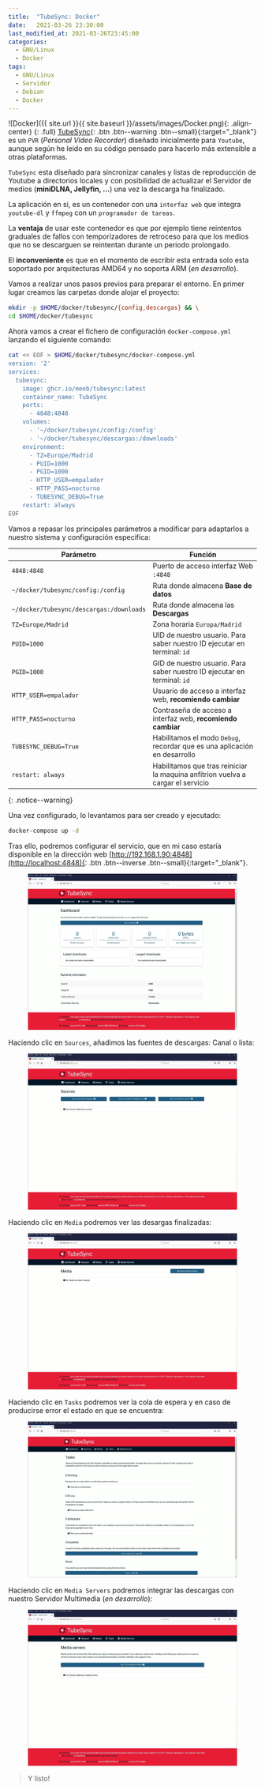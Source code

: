 ```yaml
---
title:  "TubeSync: Docker"
date:   2021-03-26 23:30:00
last_modified_at: 2021-03-26T23:45:00
categories:
  - GNU/Linux
  - Docker
tags:
  - GNU/Linux
  - Servidor
  - Debian
  - Docker
---
```


![Docker]({{ site.url }}{{ site.baseurl }}/assets/images/Docker.png){: .align-center}
{: .full}
[TubeSync](https://github.com/meeb/tubesync){: .btn .btn--warning .btn--small}{:target="_blank"} es un `PVR` (*Personal Video Recorder*) diseñado inicialmente para `Youtube`, aunque según he leido en su código pensado para hacerlo más extensible a otras plataformas.

`TubeSync` esta diseñado para sincronizar canales y listas de reproducción de Youtube a directorios locales y con posibilidad de actualizar el Servidor de medios (**miniDLNA, Jellyfin, ...**) una vez la descarga ha finalizado.

La aplicación en si, es un contenedor con una `interfaz web` que integra `youtube-dl` y `ffmpeg` con un `programador de tareas`.

La **ventaja** de usar este contenedor es que por ejemplo tiene reintentos graduales de fallos con temporizadores de retroceso para que los medios que no se descarguen se reintentan durante un periodo prolongado.

El **inconveniente** es que en el momento de escribir esta entrada solo esta soportado por arquitecturas AMD64 y no soporta ARM (*en desarrollo*).

Vamos a realizar unos pasos previos para preparar el entorno. En primer lugar creamos las carpetas donde alojar el proyecto:

```bash
mkdir -p $HOME/docker/tubesync/{config,descargas} && \
cd $HOME/docker/tubesync
```

Ahora vamos a crear el fichero de configuración `docker-compose.yml` lanzando el siguiente comando:

```bash
cat << EOF > $HOME/docker/tubesync/docker-compose.yml
version: '2'
services:
  tubesync:
    image: ghcr.io/meeb/tubesync:latest
    container_name: TubeSync
    ports:
      - 4848:4848
    volumes:
      - '~/docker/tubesync/config:/config'
      - '~/docker/tubesync/descargas:/downloads'
    environment:
      - TZ=Europe/Madrid
      - PUID=1000
      - PGID=1000
      - HTTP_USER=empalador
      - HTTP_PASS=nocturno
      - TUBESYNC_DEBUG=True
    restart: always
EOF
```

Vamos a repasar los principales parámetros a modificar para adaptarlos a nuestro sistema y configuración especifica:

| Parámetro | Función |
| ------ | ------ |
| `4848:4848` | Puerto de acceso interfaz Web `:4848` |
| `~/docker/tubesync/config:/config` | Ruta donde almacena **Base de datos** |
| `~/docker/tubesync/descargas:/downloads` | Ruta donde almacena las **Descargas** |
| `TZ=Europe/Madrid` | Zona horaria `Europa/Madrid` |
| `PUID=1000` | UID de nuestro usuario. Para saber nuestro ID ejecutar en terminal: `id` |
| `PGID=1000` | GID de nuestro usuario. Para saber nuestro ID ejecutar en terminal: `id` |
| `HTTP_USER=empalador` | Usuario de acceso a interfaz web, **recomiendo cambiar** |
| `HTTP_PASS=nocturno` | Contraseña de acceso a interfaz web, **recomiendo cambiar** |
| `TUBESYNC_DEBUG=True` | Habilitamos el modo `Debug`, recordar que es una aplicación en desarrollo |
| `restart: always` | Habilitamos que tras reiniciar la maquina anfitrion vuelva a cargar el servicio |
{: .notice--warning}

Una vez configurado, lo levantamos para ser creado y ejecutado:

```bash
docker-compose up -d
```

Tras ello, podremos configurar el servicio, que en mi caso estaría disponible en la dirección web [http://192.168.1.90:4848](http://localhost:4848){: .btn .btn--inverse .btn--small}{:target="_blank"}.

<figure>
    <a href="/assets/images/posts/dozzle1.jpg"><img src="/assets/images/posts/tubesync1.jpg"></a>
</figure>

Haciendo clic en `Sources`, añadimos las fuentes de descargas: Canal o lista:

<figure>
    <a href="/assets/images/posts/dozzle1.jpg"><img src="/assets/images/posts/tubesync2.jpg"></a>
</figure>

Haciendo clic en `Media` podremos ver las desargas finalizadas:

<figure>
    <a href="/assets/images/posts/dozzle1.jpg"><img src="/assets/images/posts/tubesync3.jpg"></a>
</figure>

Haciendo clic en `Tasks` podremos ver la cola de espera y en caso de producirse error el estado en que se encuentra:

<figure>
    <a href="/assets/images/posts/dozzle1.jpg"><img src="/assets/images/posts/tubesync4.jpg"></a>
</figure>

Haciendo clic en `Media Servers` podremos integrar las descargas con nuestro Servidor Multimedia (*en desarrollo*):

<figure>
    <a href="/assets/images/posts/dozzle1.jpg"><img src="/assets/images/posts/tubesync5.jpg"></a>
</figure>

> Y listo!
